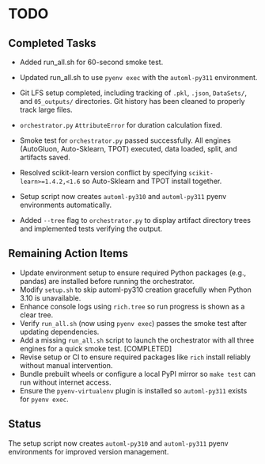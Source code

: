 # TODO

## Completed Tasks
- Added run_all.sh for 60-second smoke test.
- Updated run_all.sh to use `pyenv exec` with the `automl-py311` environment.

- Git LFS setup completed, including tracking of `.pkl`, `.json`, `DataSets/`, and `05_outputs/` directories. Git history has been cleaned to properly track large files.
- `orchestrator.py` `AttributeError` for duration calculation fixed.
- Smoke test for `orchestrator.py` passed successfully. All engines (AutoGluon, Auto-Sklearn, TPOT) executed, data loaded, split, and artifacts saved.
- Resolved scikit-learn version conflict by specifying `scikit-learn>=1.4.2,<1.6` so Auto-Sklearn and TPOT install together.
- Setup script now creates `automl-py310` and `automl-py311` pyenv environments automatically.
- Added `--tree` flag to `orchestrator.py` to display artifact directory trees and implemented tests verifying the output.

## Remaining Action Items

- Update environment setup to ensure required Python packages (e.g., pandas) are installed before running the orchestrator.
- Modify `setup.sh` to skip automl-py310 creation gracefully when Python 3.10 is unavailable.
- Enhance console logs using `rich.tree` so run progress is shown as a clear tree.
- Verify `run_all.sh` (now using `pyenv exec`) passes the smoke test after updating dependencies.
- Add a missing `run_all.sh` script to launch the orchestrator with all three engines for a quick smoke test. [COMPLETED]
- Revise setup or CI to ensure required packages like `rich` install reliably without manual intervention.
- Bundle prebuilt wheels or configure a local PyPI mirror so `make test` can run without internet access.
- Ensure the `pyenv-virtualenv` plugin is installed so `automl-py311` exists for `pyenv exec`.

## Status

The setup script now creates `automl-py310` and `automl-py311` pyenv environments for improved version management.

